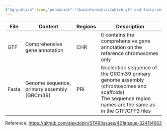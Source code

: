 ```yaml
---
{"dg-publish":true,"permalink":"/bioinformatics/which-gtf-and-fasta-version-to-use/"}
---
```


| File  | Content                                    | Regions | Description                                                                                                                                              |
| ----- | ------------------------------------------ | ------- | -------------------------------------------------------------------------------------------------------------------------------------------------------- |
| GTF   | Comprehensive gene annotation              | CHR     | It contains the comprehensive gene annotation on the reference chromosomes only                                                                          |
| Fasta | Genome sequence, primary assembly (GRCm39) | PRI     | Nucleotide sequence of the GRCm39 primary genome assembly (chromosomes and scaffolds)<br>The sequence region names are the same as in the GTF/GFF3 files |

Reference: https://github.com/alexdobin/STAR/issues/421#issue-324114662

